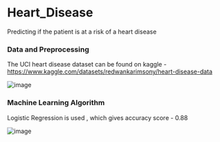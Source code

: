 # Heart_Disease
Predicting if the patient is at a risk of a heart disease

### Data and Preprocessing
The UCI heart disease dataset can be found on kaggle - https://www.kaggle.com/datasets/redwankarimsony/heart-disease-data 

![image](https://github.com/ritzx21/Heart_Disease/assets/127785847/cb97aa0a-89cb-4ed0-b657-70cde4d50f34)



### Machine Learning Algorithm
Logistic Regression is used , which gives accuracy score - 0.88

![image](https://github.com/ritzx21/Heart_Disease/assets/127785847/f70a6dc6-bde7-44d4-8877-226e5a286cb5)

